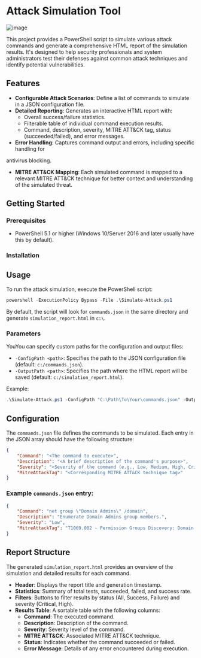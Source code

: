 # Attack Simulation Tool
![image](https://github.com/user-attachments/assets/1f61574a-71db-4e59-950e-01088a7efc3f)

This project provides a PowerShell script to simulate various attack commands and generate a comprehensive HTML report of the simulation results. It's designed to help security professionals and system administrators test their defenses against common attack techniques and identify potential vulnerabilities.

## Features

- **Configurable Attack Scenarios**: Define a list of commands to simulate in a JSON configuration file.
- **Detailed Reporting**: Generates an interactive HTML report with:
    - Overall success/failure statistics.
    - Filterable table of individual command execution results.
    - Command, description, severity, MITRE ATT&CK tag, status (succeeded/failed), and error messages.
- **Error Handling**: Captures command output and errors, including specific handling for 


antivirus blocking.
- **MITRE ATT&CK Mapping**: Each simulated command is mapped to a relevant MITRE ATT&CK technique for better context and understanding of the simulated threat.

## Getting Started

### Prerequisites

- PowerShell 5.1 or higher (Windows 10/Server 2016 and later usually have this by default).

### Installation

## Usage

To run the attack simulation, execute the PowerShell script:

```powershell
powershell -ExecutionPolicy Bypass -File .\Simulate-Attack.ps1
```

By default, the script will look for `commands.json` in the same directory and generate `simulation_report.html` in `c:\`.

### Parameters

YouYou can specify custom paths for the configuration and output files:

- `-ConfigPath <path>`: Specifies the path to the JSON configuration file (default: `c:/commands.json`).
- `-OutputPath <path>`: Specifies the path where the HTML report will be saved (default: `c:/simulation_report.html`).

Example:

```powershell
.\Simulate-Attack.ps1 -ConfigPath "C:\Path\To\Your\commands.json" -OutputPath "C:\Path\To\Your\report.html"
```

## Configuration

The `commands.json` file defines the commands to be simulated. Each entry in the JSON array should have the following structure:

```json
{
    "Command": "<The command to execute>",
    "Description": "<A brief description of the command's purpose>",
    "Severity": "<Severity of the command (e.g., Low, Medium, High, Critical, Informational)>",
    "MitreAttackTag": "<Corresponding MITRE ATT&CK technique tag>"
}
```

### Example `commands.json` entry:

```json
{
    "Command": "net group \"Domain Admins\" /domain",
    "Description": "Enumerate Domain Admins group members.",
    "Severity": "Low",
    "MitreAttackTag": "T1069.002 - Permission Groups Discovery: Domain Groups"
}
```

## Report Structure

The generated `simulation_report.html` provides an overview of the simulation and detailed results for each command.

- **Header**: Displays the report title and generation timestamp.
- **Statistics**: Summary of total tests, succeeded, failed, and success rate.
- **Filters**: Buttons to filter results by status (All, Success, Failure) and severity (Critical, High).
- **Results Table**: A sortable table with the following columns:
    - **Command**: The executed command.
    - **Description**: Description of the command.
    - **Severity**: Severity level of the command.
    - **MITRE ATT&CK**: Associated MITRE ATT&CK technique.
    - **Status**: Indicates whether the command succeeded or failed.
    - **Error Message**: Details of any error encountered during execution.



